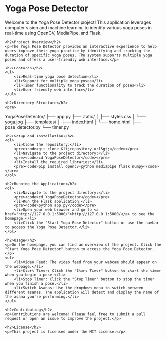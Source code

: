 <!DOCTYPE html>
<html lang="en">
<head>
    <meta charset="UTF-8">
    <title>Yoga Pose Detector</title>
</head>
<body>
    <h1>Yoga Pose Detector</h1>
    <p>Welcome to the Yoga Pose Detector project! This application leverages computer vision and machine learning to identify various yoga poses in real-time using OpenCV, MediaPipe, and Flask.</p>
    
    <h2>Project Overview</h2>
    <p>The Yoga Pose Detector provides an interactive experience to help users improve their yoga practice by identifying and tracking the duration of specific yoga poses. The system supports multiple yoga poses and offers a user-friendly web interface.</p>
    
    <h2>Features</h2>
    <ul>
        <li>Real-time yoga pose detection</li>
        <li>Support for multiple yoga poses</li>
        <li>Timer functionality to track the duration of poses</li>
        <li>User-friendly web interface</li>
    </ul>
    
    <h2>Directory Structure</h2>
    <pre>
YogaPoseDetector/
├── app.py
├── static/
│   ├── styles.css
│   └── yoga.jpg
├── templates/
│   ├── index.html
│   └── home.html
├── pose_detector.py
└── timer.py
    </pre>
    
    <h2>Setup and Installation</h2>
    <ol>
        <li>Clone the repository:</li>
        <pre><code>git clone &lt;repository_url&gt;</code></pre>
        <li>Navigate to the project directory:</li>
        <pre><code>cd YogaPoseDetector</code></pre>
        <li>Install the required libraries:</li>
        <pre><code>pip install opencv-python mediapipe flask numpy</code></pre>
    </ol>
    
    <h2>Running the Application</h2>
    <ol>
        <li>Navigate to the project directory:</li>
        <pre><code>cd YogaPoseDetector</code></pre>
        <li>Run the Flask application:</li>
        <pre><code>python app.py</code></pre>
        <li>Open your web browser and go to <a href="http://127.0.0.1:5000/">http://127.0.0.1:5000/</a> to see the homepage.</li>
        <li>Click the "Start Yoga Pose Detector" button or use the navbar to access the Yoga Pose Detector.</li>
    </ol>
    
    <h2>Usage</h2>
    <p>On the homepage, you can find an overview of the project. Click the "Start Yoga Pose Detector" button to access the Yoga Pose Detector.</p>
    <ul>
        <li>Video Feed: The video feed from your webcam should appear on the webpage.</li>
        <li>Start Timer: Click the "Start Timer" button to start the timer when you begin a pose.</li>
        <li>Stop Timer: Click the "Stop Timer" button to stop the timer when you finish a pose.</li>
        <li>Switch Asanas: Use the dropdown menu to switch between different asanas. The application will detect and display the name of the asana you're performing.</li>
    </ul>
    
    <h2>Contributing</h2>
    <p>Contributions are welcome! Please feel free to submit a pull request or open an issue to improve the project.</p>
    
    <h2>License</h2>
    <p>This project is licensed under the MIT License.</p>
</body>
</html>
